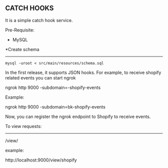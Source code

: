 ## CATCH HOOKS

It is a simple catch hook service. 

Pre-Requisite:

* MySQL

*Create schema
______________

`mysql -uroot < src/main/resources/schema.sql`



In the first release, it supports JSON hooks. For example, to receive shopify related events you can start ngrok

ngrok http 9000 -subdomain=<developer-name>-shopify-events  

Example:

ngrok http 9000 -subdomain=bk-shopify-events 


Now, you can register the ngrok endpoint to Shopify to receive events. 



To view requests:
______________


/view/<url>

example:

http://localhost:9000/view/shopify 

